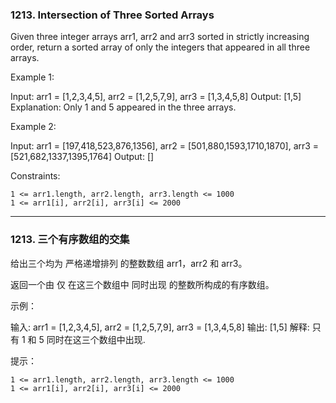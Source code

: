 ### 1213. Intersection of Three Sorted Arrays
Given three integer arrays arr1, arr2 and arr3 sorted in strictly increasing order, return a sorted array of only the integers that appeared in all three arrays.



Example 1:

Input: arr1 = [1,2,3,4,5], arr2 = [1,2,5,7,9], arr3 = [1,3,4,5,8]
Output: [1,5]
Explanation: Only 1 and 5 appeared in the three arrays.

Example 2:

Input: arr1 = [197,418,523,876,1356], arr2 = [501,880,1593,1710,1870], arr3 = [521,682,1337,1395,1764]
Output: []



Constraints:

    1 <= arr1.length, arr2.length, arr3.length <= 1000
    1 <= arr1[i], arr2[i], arr3[i] <= 2000

----

### 1213. 三个有序数组的交集
给出三个均为 严格递增排列 的整数数组 arr1，arr2 和 arr3。

返回一个由 仅 在这三个数组中 同时出现 的整数所构成的有序数组。



示例：

输入: arr1 = [1,2,3,4,5], arr2 = [1,2,5,7,9], arr3 = [1,3,4,5,8]
输出: [1,5]
解释: 只有 1 和 5 同时在这三个数组中出现.



提示：

    1 <= arr1.length, arr2.length, arr3.length <= 1000
    1 <= arr1[i], arr2[i], arr3[i] <= 2000

